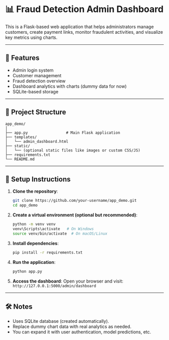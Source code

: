 
# 📊 Fraud Detection Admin Dashboard

This is a Flask-based web application that helps administrators manage customers, create payment links, monitor fraudulent activities, and visualize key metrics using charts.

---

## 🚀 Features
- Admin login system
- Customer management
- Fraud detection overview
- Dashboard analytics with charts (dummy data for now)
- SQLite-based storage

---

## 📁 Project Structure
```
app_demo/
│
├── app.py                 # Main Flask application
├── templates/
│   └── admin_dashboard.html
├── static/
│   └── (optional static files like images or custom CSS/JS)
├── requirements.txt
└── README.md
```

---

## 🔧 Setup Instructions

1. **Clone the repository**:
   ```bash
   git clone https://github.com/your-username/app_demo.git
   cd app_demo
   ```

2. **Create a virtual environment (optional but recommended)**:
   ```bash
   python -m venv venv
   venv\Scripts\activate   # On Windows
   source venv/bin/activate  # On macOS/Linux
   ```

3. **Install dependencies**:
   ```bash
   pip install -r requirements.txt
   ```

4. **Run the application**:
   ```bash
   python app.py
   ```

5. **Access the dashboard**:
   Open your browser and visit:  
   `http://127.0.0.1:5000/admin/dashboard`

---

## 🛠 Notes
- Uses SQLite database (created automatically).
- Replace dummy chart data with real analytics as needed.
- You can expand it with user authentication, model predictions, etc.
